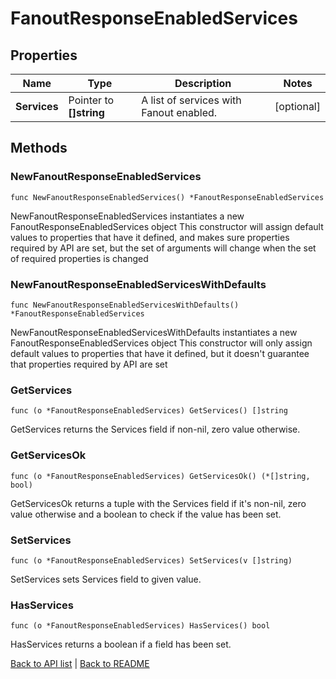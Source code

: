# FanoutResponseEnabledServices

## Properties

Name | Type | Description | Notes
------------ | ------------- | ------------- | -------------
**Services** | Pointer to **[]string** | A list of services with Fanout enabled. | [optional] 

## Methods

### NewFanoutResponseEnabledServices

`func NewFanoutResponseEnabledServices() *FanoutResponseEnabledServices`

NewFanoutResponseEnabledServices instantiates a new FanoutResponseEnabledServices object
This constructor will assign default values to properties that have it defined,
and makes sure properties required by API are set, but the set of arguments
will change when the set of required properties is changed

### NewFanoutResponseEnabledServicesWithDefaults

`func NewFanoutResponseEnabledServicesWithDefaults() *FanoutResponseEnabledServices`

NewFanoutResponseEnabledServicesWithDefaults instantiates a new FanoutResponseEnabledServices object
This constructor will only assign default values to properties that have it defined,
but it doesn't guarantee that properties required by API are set

### GetServices

`func (o *FanoutResponseEnabledServices) GetServices() []string`

GetServices returns the Services field if non-nil, zero value otherwise.

### GetServicesOk

`func (o *FanoutResponseEnabledServices) GetServicesOk() (*[]string, bool)`

GetServicesOk returns a tuple with the Services field if it's non-nil, zero value otherwise
and a boolean to check if the value has been set.

### SetServices

`func (o *FanoutResponseEnabledServices) SetServices(v []string)`

SetServices sets Services field to given value.

### HasServices

`func (o *FanoutResponseEnabledServices) HasServices() bool`

HasServices returns a boolean if a field has been set.


[Back to API list](../README.md#documentation-for-api-endpoints) | [Back to README](../README.md)


